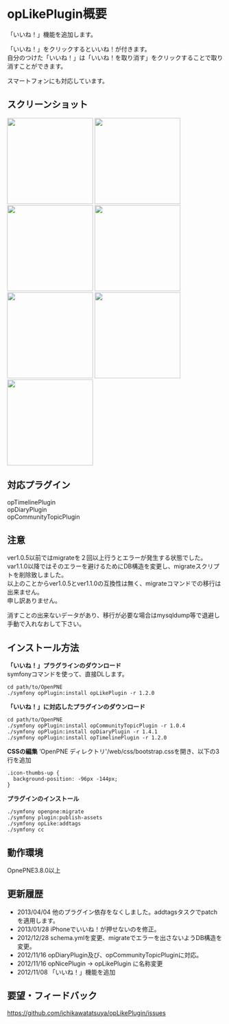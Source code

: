 opLikePlugin概要
======================
「いいね！」機能を追加します。

「いいね！」をクリックするといいね！が付きます。  
自分のつけた「いいね！」は「いいね！を取り消す」をクリックすることで取り消すことができます。  

スマートフォンにも対応しています。


スクリーンショット
------
<img src="https://raw.github.com/ichikawatatsuya/opLikePlugin/gh-pages/images/001.png" height=200/>
<img src="https://raw.github.com/ichikawatatsuya/opLikePlugin/gh-pages/images/002.png" height=200/>
<img src="https://raw.github.com/ichikawatatsuya/opLikePlugin/gh-pages/images/003.png" height=200/>
<img src="https://raw.github.com/ichikawatatsuya/opLikePlugin/gh-pages/images/004.png" height=200/>
<img src="https://raw.github.com/ichikawatatsuya/opLikePlugin/gh-pages/images/005.png" height=200/>
<img src="https://raw.github.com/ichikawatatsuya/opLikePlugin/gh-pages/images/006.png" height=200/>
<img src="https://raw.github.com/ichikawatatsuya/opLikePlugin/gh-pages/images/007.png" height=200/>

対応プラグイン
-------------
opTimelinePlugin  
opDiaryPlugin  
opCommunityTopicPlugin  
  
注意
----
ver1.0.5以前ではmigrateを２回以上行うとエラーが発生する状態でした。  
var1.1.0以降ではそのエラーを避けるためにDB構造を変更し、migrateスクリプトを削除致しました。  
以上のことからver1.0.5とver1.1.0の互換性は無く、migrateコマンドでの移行は出来ません。  
申し訳ありません。  
  
消すことの出来ないデータがあり、移行が必要な場合はmysqldump等で退避し手動で入れなおして下さい。  


インストール方法
----------------
**「いいね！」プラグラインのダウンロード**  
symfonyコマンドを使って、直接DLします。

    cd path/to/OpenPNE
    ./symfony opPlugin:install opLikePlugin -r 1.2.0


**「いいね！」に対応したプラグインのダウンロード**  

    cd path/to/OpenPNE  
    ./symfony opPlugin:install opCommunityTopicPlugin -r 1.0.4  
    ./symfony opPlugin:install opDiaryPlugin -r 1.4.1  
    ./symfony opPlugin:install opTimelinePlugin -r 1.2.0  


**CSSの編集**
 ‘OpenPNE ディレクトリ'/web/css/bootstrap.cssを開き、以下の3行を追加

    .icon-thumbs-up {
      background-position: -96px -144px;
    }


**プラグインのインストール**

    ./symfony openpne:migrate
    ./symfony plugin:publish-assets
    ./symfony opLike:addtags
    ./symfony cc
    

動作環境
--------
OpnePNE3.8.0以上  
    
  
更新履歴
--------

 * 2013/04/04   他のプラグイン依存をなくしました。addtagsタスクでpatchを適用します。
 * 2013/01/28   iPhoneでいいね！が押せないのを修正。
 * 2012/12/28   schema.ymlを変更、migrateでエラーを出さないようDB構造を変更。
 * 2012/11/16   opDiaryPlugin及び、opCommunityTopicPluginに対応。 
 * 2012/11/16   opNicePlugin → opLikePlugin に名称変更 
 * 2012/11/08  「いいね！」機能を追加 


  
要望・フィードバック
----------

https://github.com/ichikawatatsuya/opLikePlugin/issues

